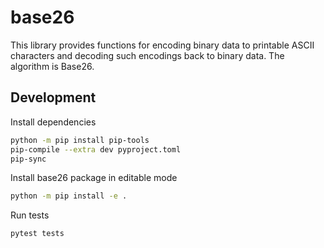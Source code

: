 # base26

This library provides functions for encoding binary data to printable ASCII
characters and decoding such encodings back to binary data.
The algorithm is Base26.

## Development

Install dependencies

```sh
python -m pip install pip-tools
pip-compile --extra dev pyproject.toml
pip-sync
```

Install base26 package in editable mode

```sh
python -m pip install -e .
```

Run tests

```sh
pytest tests
```
